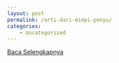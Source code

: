 ```yaml
---
layout: post
permalink: /arti-dari-mimpi-penyu/
categories:
    - Uncategorized
---
```


[Baca Selengkapnya](/02)